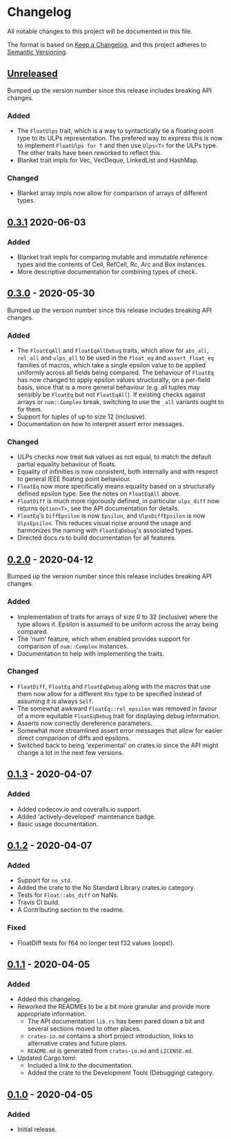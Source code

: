 # Changelog
All notable changes to this project will be documented in this file.

The format is based on [Keep a Changelog](https://keepachangelog.com/en/1.0.0/),
and this project adheres to [Semantic Versioning](https://semver.org/spec/v2.0.0.html).

## [Unreleased]
Bumped up the version number since this release includes breaking API changes.

### Added
- The `FloatUlps` trait, which is a way to syntactically tie a floating point
  type to its ULPs representation. The prefered way to express this is now to
  implement `FloatUlps for T` and then use `Ulps<T>` for the ULPs type. The
  other traits have been reworked to reflect this. 
- Blanket trait impls for Vec, VecDeque, LinkedList and HashMap.

### Changed
- Blanket array impls now allow for comparison of arrays of different types.

## [0.3.1] 2020-06-03

### Added
- Blanket trait impls for comparing mutable and immutable reference types and
  the contents of Cell, RefCell, Rc, Arc and Box instances.
- More descriptive documentation for combining types of check.

## [0.3.0] - 2020-05-30
Bumped up the version number since this release includes breaking API changes.

### Added
- The `FloatEqAll` and `FloatEqAllDebug` traits, which allow for `abs_all`,
  `rel_all` and `ulps_all` to be used in the `float_eq` and `assert_float_eq`
  families of macros, which take a single epsilon value to be applied uniformly
  across all fields being compared. The behaviour of `FloatEq` has now changed
  to apply epsilon values structurally, on a per-field basis, since that is a
  more general behaviour (e.g. all tuples may sensibly be `FloatEq` but not
  `FloatEqAll`). If existing checks against arrays or `num::Complex` break, 
  switching to use the `_all` variants ought to fix them.
- Support for tuples of up to size 12 (inclusive).
- Documentation on how to interpret assert error messages.

### Changed
- ULPs checks now treat `NaN` values as not equal, to match the default partial
  equality behaviour of floats.
- Equality of infinities is now consistent, both internally and with respect to
  general IEEE floating point behaviour.
- `FloatEq` now more specifically means equality based on a structurally defined
  epsilon type. See the notes on `FloatEqAll` above.
- `FloatDiff` is much more rigorously defined, in particular `ulps_diff` now
  returns `Option<T>`, see the API documentation for details.
- `FloatEq`'s `DiffEpsilon` is now `Epsilon`, and `UlpsDiffEpsilon` is now
  `UlpsEpsilon`. This reduces visual noise around the usage and harmonizes the
  naming with `FloatEqDebug`'s associated types.
- Directed docs.rs to build documentation for all features.

## [0.2.0] - 2020-04-12
Bumped up the version number since this release includes breaking API changes.

### Added
- Implementation of traits for arrays of size 0 to 32 (inclusive) where the type
  allows it. Epsilon is assumed to be uniform across the array being compared.
- The 'num' feature, which when enabled provides support for comparison of
  `num::Complex` instances.
- Documentation to help with implementing the traits.

### Changed
- `FloatDiff`, `FloatEq` and `FloatEqDebug` along with the macros that use them 
  now allow for a different `Rhs` type to be specified instead of assuming it is
  always `Self`.
- The somewhat awkward `FloatEq::rel_epsilon` was removed in favour of a more 
  equitable `FloatEqDebug` trait for displaying debug information. 
- Asserts now correctly dereference parameters.
- Somewhat more streamlined assert error messages that allow for easier direct
  comparison of diffs and epsilons.
- Switched back to being 'experimental' on crates.io since the API might change
  a lot in the next few versions.

## [0.1.3] - 2020-04-07
### Added
- Added codecov.io and coveralls.io support.
- Added 'actively-developed' maintenance badge.
- Basic usage documentation.

## [0.1.2] - 2020-04-07
### Added
- Support for `no_std`.
- Added the crate to the No Standard Library crates.io category.
- Tests for `Float::abs_diff` on NaNs.
- Travis CI build.
- A Contributing section to the readme.

### Fixed
- FloatDiff tests for f64 no longer test f32 values (oops!).

## [0.1.1] - 2020-04-05
### Added
- Added this changelog.
- Reworked the READMEs to be a bit more granular and provide more appropriate 
  information.
    - The API documentation `lib.rs` has been pared down a bit and several 
      sections moved to other places.
    - `crates-io.md` contains a short project introduction, links to alternative
      crates and future plans.
    - `README.md` is generated from `crates-io.md` and `LICENSE.md`. 
- Updated Cargo.toml:
    - Included a link to the documentation.
    - Added the crate to the Development Tools (Debugging) category.

## [0.1.0] - 2020-04-05
### Added
- Initial release.

[Unreleased]: https://github.com/jtempest/float_eq-rs/compare/0.3.1...HEAD
[0.3.1]: https://github.com/jtempest/float_eq-rs/releases/tag/0.3.1
[0.3.0]: https://github.com/jtempest/float_eq-rs/releases/tag/0.3.0
[0.2.0]: https://github.com/jtempest/float_eq-rs/releases/tag/0.2.0
[0.1.3]: https://github.com/jtempest/float_eq-rs/releases/tag/0.1.3
[0.1.2]: https://github.com/jtempest/float_eq-rs/releases/tag/0.1.2
[0.1.1]: https://github.com/jtempest/float_eq-rs/releases/tag/0.1.1
[0.1.0]: https://github.com/jtempest/float_eq-rs/releases/tag/0.1.0